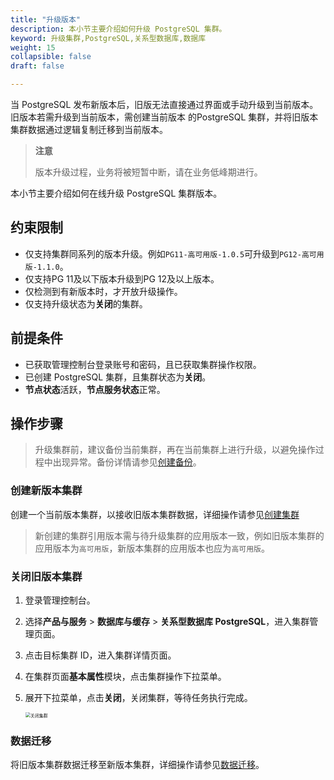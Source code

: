 ```yaml
---
title: "升级版本"
description: 本小节主要介绍如何升级 PostgreSQL 集群。 
keyword: 升级集群,PostgreSQL,关系型数据库,数据库
weight: 15
collapsible: false
draft: false

---
```


当 PostgreSQL 发布新版本后，旧版无法直接通过界面或手动升级到当前版本。旧版本若需升级到当前版本，需创建当前版本 的PostgreSQL 集群，并将旧版本集群数据通过逻辑复制迁移到当前版本。

> **注意**
>
> 版本升级过程，业务将被短暂中断，请在业务低峰期进行。

本小节主要介绍如何在线升级 PostgreSQL 集群版本。

## 约束限制

- 仅支持集群同系列的版本升级。例如`PG11-高可用版-1.0.5`可升级到`PG12-高可用版-1.1.0`。
- 仅支持PG 11及以下版本升级到PG 12及以上版本。
- 仅检测到有新版本时，才开放升级操作。
- 仅支持升级状态为**关闭**的集群。

## 前提条件

- 已获取管理控制台登录账号和密码，且已获取集群操作权限。
- 已创建 PostgreSQL 集群，且集群状态为**关闭**。
- **节点状态**活跃，**节点服务状态**正常。

## 操作步骤

> 升级集群前，建议备份当前集群，再在当前集群上进行升级，以避免操作过程中出现异常。备份详情请参见[创建备份](/database/postgresql/manual_new/backup_restoration/enable_backup/)。



### 创建新版本集群

创建一个当前版本集群，以接收旧版本集群数据，详细操作请参见[创建集群](/database/postgresql/quickstart/create_cluster_new/)

> 新创建的集群引用版本需与待升级集群的应用版本一致，例如旧版本集群的应用版本为`高可用版`，新版本集群的应用版本也应为`高可用版`。

### 关闭旧版本集群

1. 登录管理控制台。

2. 选择**产品与服务** > **数据库与缓存** > **关系型数据库 PostgreSQL**，进入集群管理页面。

3. 点击目标集群 ID，进入集群详情页面。

4. 在集群页面**基本属性**模块，点击集群操作下拉菜单。

5. 展开下拉菜单，点击**关闭**，关闭集群，等待任务执行完成。

   <img src="../../../_images/upgrade_10.png" alt="关闭集群" style="zoom:50%;" />

### 数据迁移

将旧版本集群数据迁移至新版本集群，详细操作请参见[数据迁移](/database/postgresql/manual_new/data_transfer/)。